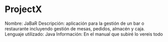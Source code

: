 # ProjectX
Nombre: JaBaR
Descripción: aplicación para la gestión de un bar o restaurante incluyendo gestión de mesas, pedidos, almacén y caja.
Lenguaje utilizado: Java
Información: En el manual que subiré lo vereis todo


